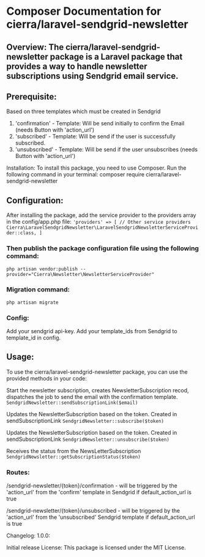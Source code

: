 # Composer Documentation for cierra/laravel-sendgrid-newsletter

## Overview: The cierra/laravel-sendgrid-newsletter package is a Laravel package that provides a way to handle newsletter subscriptions using Sendgrid email service.

## Prerequisite:
Based on three templates which must be created in Sendgrid
1. 'confirmation' - Template: Will be send initially to confirm the Email (needs Button with 'action_url')
2. 'subscribed' - Template: Will be send if the user is successfully subscribed.
3. 'unsubscribed' - Template: Will be send if the user unsubscribes (needs Button with 'action_url')

Installation: To install this package, you need to use Composer. Run the following command in your terminal: composer require cierra/laravel-sendgrid-newsletter

## Configuration:
After installing the package, add the service provider to the providers array in the config/app.php file:
`'providers' => [ // Other service providers Cierra\LaravelSendgridNewsletter\LaravelSendgridNewsletterServiceProvider::class, ]`

### Then publish the package configuration file using the following command:
`php artisan vendor:publish --provider="Cierra\Newsletter\NewsletterServiceProvider"`

### Migration command:
`php artisan migrate`

### Config:
Add your sendgrid api-key.
Add your template_ids from Sendgrid to template_id in config.

## Usage: 
To use the cierra/laravel-sendgrid-newsletter package, you can use the provided methods in your code:

Start the newsletter subscription, creates NewsletterSubscription recod, dispatches the job to send the email with the confirmation template.
`SendgridNewsletter::sendSubscriptionLink($email)`

Updates the NewsletterSubscription based on the token. Created in sendSubscriptionLink
`SendgridNewsletter::subscribe($token)`

Updates the NewsletterSubscription based on the token. Created in sendSubscriptionLink
`SendgridNewsletter::unsubscribe($token)`

Receives the status from the NewsLetterSubscription
`SendgridNewsletter::getSubscriptionStatus($token)`

### Routes:
/sendgrid-newsletter/{token}/confirmation - will be triggered by the 'action_url' from the 'confirm' template in Sendgrid if default_action_url is true

/sendgrid-newsletter/{token}/unsubscribed - will be triggered by the 'action_url' from the 'unsubscribed' Sendgrid template if default_action_url is true

Changelog: 1.0.0:

Initial release
License: This package is licensed under the MIT License.